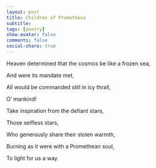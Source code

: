 ```yaml
---
layout: post
title: Children of Prometheus
subtitle: 
tags: [poetry]
show-avatar: false
comments: false
social-share: true
---
```


Heaven determined that the cosmos be like a frozen sea,

And were its mandate met, 

All would be commanded still in icy thrall,

O’ mankind!

Take inspiration from the defiant stars,

Those selfless stars,

Who generously share their stolen warmth,

Burning as it were with a Promethean soul,

To light for us a way.
